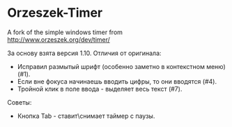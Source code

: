 Orzeszek-Timer
==============

A fork of the simple windows timer from http://www.orzeszek.org/dev/timer/

За основу взята версия 1.10. Отличия от оригинала:
* Исправил размытый шрифт (особенно заметно в контекстном меню) (#1).
* Если вне фокуса начинаешь вводить цифры, то они вводятся (#4).
* Тройной клик в поле ввода - выделяет весь текст (#7).

Советы:
* Кнопка Tab - ставит\снимает таймер с паузы.

